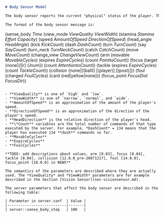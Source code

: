 ```markdown
# Body Sensor Model

The body sensor reports the current "physical" status of the player. The information is automatically sent to the player every **server::sense_body_step**, currently 100, milliseconds.

The format of the body sensor message is:

```
(sense_body *Time*
             (view_mode *ViewQuality* *ViewWidth*)
             (stamina *Stamina* *Effort* *Capacity*)
             (speed *AmountOfSpeed* *DirectionOfSpeed*)
             (head_angle *HeadAngle*)
             (kick *KickCount*)
             (dash *DashCount*)
             (turn *TurnCount*)
             (say *SayCount*)
             (turn_neck *TurnNeckCount*)
             (catch *CatchCount*)
             (move *MoveCount*)
             (change_view *ChangeViewCount*)
             (arm (movable *MovableCycles*) (expires *ExpireCycles*) (count *PointtoCount*))
             (focus (target {none|{l|r} *Unum*}) (count *AttentiontoCount*))
             (tackle (expires *ExpireCycles*) (count *TackleCount*))
             (collision {none|[(ball)] [(player)] [(post)]})
             (foul (charged *FoulCycles*) (card {red|yellow|none}))
             (focus_point *FocusDist* *FocusDir*))
```

- **ViewQuality** is one of `high` and `low`.
- **ViewWidth** is one of `narrow`, `normal`, and `wide`.
- **AmountOfSpeed** is an approximation of the amount of the player's speed.
- **DirectionOfSpeed** is an approximation of the direction of the player's speed.
- **HeadDirection** is the relative direction of the player's head.
- **\*Count** variables are the total number of commands of that type executed by the server. For example, *DashCount* = 134 means that the player has executed 134 **dash** commands so far.
- **MovableCycles**
- **ExpireCycles**
- **FoulCycles**

**TODO: add descriptions about values. arm [8.03], focus [8.04], tackle [8.04], collision [12.0.0_pre-20071217], foul [14.0.0], focus_point [18.0.0] in NEWS**

The semantics of the parameters are described where they are actually used. The *ViewQuality* and *ViewWidth* parameters are for example described in the Section [Vision Sensor](sec-visionsensor.md).

The server parameters that affect the body sensor are described in the following table:

| Parameter in server.conf  | Value |
|---------------------------|-------|
| server::sense_body_step   | 100   |

```